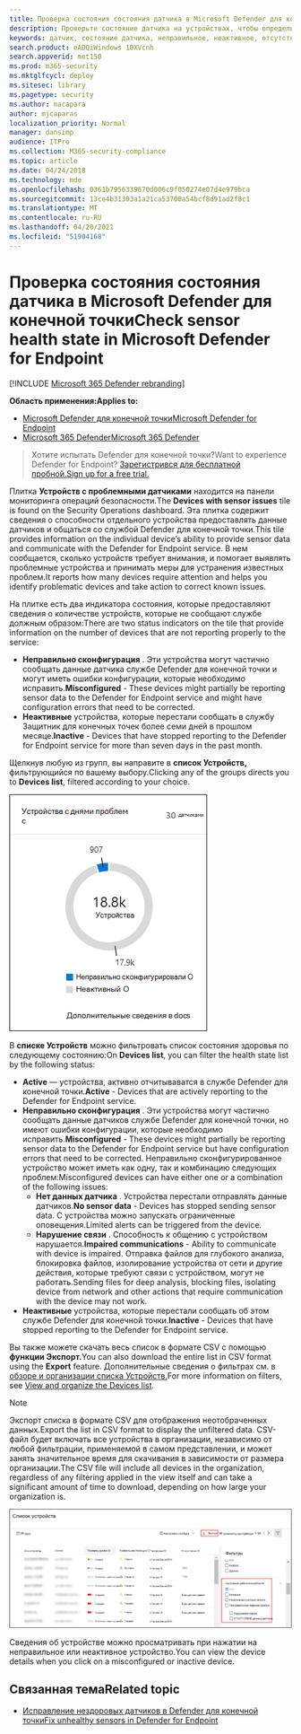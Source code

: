 ```yaml
---
title: Проверка состояния состояния датчика в Microsoft Defender для конечной точки
description: Проверьте состояние датчика на устройствах, чтобы определить, какие из них неправильно сконфигурировали, неактивны или не сообщают данные датчика.
keywords: датчик, состояние датчика, неправильное, неактивное, отсутствие данных датчиков, данных датчиков, нарушенная связь, связь
search.product: eADQiWindows 10XVcnh
search.appverid: met150
ms.prod: m365-security
ms.mktglfcycl: deploy
ms.sitesec: library
ms.pagetype: security
ms.author: macapara
author: mjcaparas
localization_priority: Normal
manager: dansimp
audience: ITPro
ms.collection: M365-security-compliance
ms.topic: article
ms.date: 04/24/2018
ms.technology: mde
ms.openlocfilehash: 0361b7956339670d006c9f050274e07d4e979bca
ms.sourcegitcommit: 13ce4b31303a1a21ca53700a54bcf8d91ad2f8c1
ms.translationtype: MT
ms.contentlocale: ru-RU
ms.lasthandoff: 04/20/2021
ms.locfileid: "51904168"
---
```

# <a name="check-sensor-health-state-in-microsoft-defender-for-endpoint"></a><span data-ttu-id="01bbd-104">Проверка состояния состояния датчика в Microsoft Defender для конечной точки</span><span class="sxs-lookup"><span data-stu-id="01bbd-104">Check sensor health state in Microsoft Defender for Endpoint</span></span>

[!INCLUDE [Microsoft 365 Defender rebranding](../../includes/microsoft-defender.md)]

<span data-ttu-id="01bbd-105">**Область применения:**</span><span class="sxs-lookup"><span data-stu-id="01bbd-105">**Applies to:**</span></span>
- [<span data-ttu-id="01bbd-106">Microsoft Defender для конечной точки</span><span class="sxs-lookup"><span data-stu-id="01bbd-106">Microsoft Defender for Endpoint</span></span>](https://go.microsoft.com/fwlink/p/?linkid=2154037)
- [<span data-ttu-id="01bbd-107">Microsoft 365 Defender</span><span class="sxs-lookup"><span data-stu-id="01bbd-107">Microsoft 365 Defender</span></span>](https://go.microsoft.com/fwlink/?linkid=2118804)

><span data-ttu-id="01bbd-108">Хотите испытать Defender для конечной точки?</span><span class="sxs-lookup"><span data-stu-id="01bbd-108">Want to experience Defender for Endpoint?</span></span> [<span data-ttu-id="01bbd-109">Зарегистрився для бесплатной пробной.</span><span class="sxs-lookup"><span data-stu-id="01bbd-109">Sign up for a free trial.</span></span>](https://www.microsoft.com/microsoft-365/windows/microsoft-defender-atp?ocid=docs-wdatp-checksensor-abovefoldlink)

<span data-ttu-id="01bbd-110">Плитка **Устройств с проблемными датчиками** находится на панели мониторинга операций безопасности.</span><span class="sxs-lookup"><span data-stu-id="01bbd-110">The **Devices with sensor issues** tile is found on the Security Operations dashboard.</span></span> <span data-ttu-id="01bbd-111">Эта плитка содержит сведения о способности отдельного устройства предоставлять данные датчиков и общаться со службой Defender для конечной точки.</span><span class="sxs-lookup"><span data-stu-id="01bbd-111">This tile provides information on the individual device’s ability to provide sensor data and communicate with the Defender for Endpoint service.</span></span> <span data-ttu-id="01bbd-112">В нем сообщается, сколько устройств требует внимания, и помогает выявлять проблемные устройства и принимать меры для устранения известных проблем.</span><span class="sxs-lookup"><span data-stu-id="01bbd-112">It reports how many devices require attention and helps you identify problematic devices and take action to correct known issues.</span></span>

<span data-ttu-id="01bbd-113">На плитке есть два индикатора состояния, которые предоставляют сведения о количестве устройств, которые не сообщают службе должным образом:</span><span class="sxs-lookup"><span data-stu-id="01bbd-113">There are two status indicators on the tile that provide information on the number of devices that are not reporting properly to the service:</span></span>
- <span data-ttu-id="01bbd-114">**Неправильно сконфигурация** . Эти устройства могут частично сообщать данные датчика службе Defender для конечной точки и могут иметь ошибки конфигурации, которые необходимо исправить.</span><span class="sxs-lookup"><span data-stu-id="01bbd-114">**Misconfigured** - These devices might partially be reporting sensor data to the Defender for Endpoint service and might have configuration errors that need to be corrected.</span></span>
- <span data-ttu-id="01bbd-115">**Неактивные** устройства, которые перестали сообщать в службу Защитник для конечных точек более семи дней в прошлом месяце.</span><span class="sxs-lookup"><span data-stu-id="01bbd-115">**Inactive** - Devices that have stopped reporting to the Defender for Endpoint service for more than seven days in the past month.</span></span>

<span data-ttu-id="01bbd-116">Щелкнув любую из групп, вы направите в **список Устройств,** фильтрующийся по вашему выбору.</span><span class="sxs-lookup"><span data-stu-id="01bbd-116">Clicking any of the groups directs you to **Devices list**, filtered according to your choice.</span></span>

![Снимок экрана устройств с плиткой проблем с датчиками](images/atp-devices-with-sensor-issues-tile.png)

<span data-ttu-id="01bbd-118">В **списке Устройств** можно фильтровать список состояния здоровья по следующему состоянию:</span><span class="sxs-lookup"><span data-stu-id="01bbd-118">On **Devices list**, you can filter the health state list by the following status:</span></span>
- <span data-ttu-id="01bbd-119">**Active** — устройства, активно отчитываватся в службе Defender для конечной точки.</span><span class="sxs-lookup"><span data-stu-id="01bbd-119">**Active** - Devices that are actively reporting to the Defender for Endpoint service.</span></span>
- <span data-ttu-id="01bbd-120">**Неправильно сконфигурация** . Эти устройства могут частично сообщать данные датчиков службе Defender для конечной точки, но имеют ошибки конфигурации, которые необходимо исправить.</span><span class="sxs-lookup"><span data-stu-id="01bbd-120">**Misconfigured** - These devices might partially be reporting sensor data to the Defender for Endpoint service but have configuration errors that need to be corrected.</span></span> <span data-ttu-id="01bbd-121">Неправильно сконфигурированное устройство может иметь как одну, так и комбинацию следующих проблем:</span><span class="sxs-lookup"><span data-stu-id="01bbd-121">Misconfigured devices can have either one or a combination of the following issues:</span></span>
  - <span data-ttu-id="01bbd-122">**Нет данных датчика** . Устройства перестали отправлять данные датчиков.</span><span class="sxs-lookup"><span data-stu-id="01bbd-122">**No sensor data** - Devices has stopped sending sensor data.</span></span> <span data-ttu-id="01bbd-123">С устройства можно запускать ограниченные оповещения.</span><span class="sxs-lookup"><span data-stu-id="01bbd-123">Limited alerts can be triggered from the device.</span></span>
  - <span data-ttu-id="01bbd-124">**Нарушение связи** . Способность к общению с устройством нарушается.</span><span class="sxs-lookup"><span data-stu-id="01bbd-124">**Impaired communications** - Ability to communicate with device is impaired.</span></span> <span data-ttu-id="01bbd-125">Отправка файлов для глубокого анализа, блокировка файлов, изолирование устройства от сети и другие действия, которые требуют связи с устройством, могут не работать.</span><span class="sxs-lookup"><span data-stu-id="01bbd-125">Sending files for deep analysis, blocking files, isolating device from network and other actions that require communication with the device may not work.</span></span>
- <span data-ttu-id="01bbd-126">**Неактивные** устройства, которые перестали сообщать об этом службе Defender для конечной точки.</span><span class="sxs-lookup"><span data-stu-id="01bbd-126">**Inactive** - Devices that have stopped reporting to the Defender for Endpoint service.</span></span>

<span data-ttu-id="01bbd-127">Вы также можете скачать весь список в формате CSV с помощью **функции Экспорт.**</span><span class="sxs-lookup"><span data-stu-id="01bbd-127">You can also download the entire list in CSV format using the **Export** feature.</span></span> <span data-ttu-id="01bbd-128">Дополнительные сведения о фильтрах см. в [обзоре и организации списка Устройств.](machines-view-overview.md)</span><span class="sxs-lookup"><span data-stu-id="01bbd-128">For more information on filters, see [View and organize the Devices list](machines-view-overview.md).</span></span>

>[!NOTE]
><span data-ttu-id="01bbd-129">Экспорт списка в формате CSV для отображения неотобраченных данных.</span><span class="sxs-lookup"><span data-stu-id="01bbd-129">Export the list in CSV format to display the unfiltered data.</span></span> <span data-ttu-id="01bbd-130">CSV-файл будет включать все устройства в организации, независимо от любой фильтрации, применяемой в самом представлении, и может занять значительное время для скачивания в зависимости от размера организации.</span><span class="sxs-lookup"><span data-stu-id="01bbd-130">The CSV file will include all devices in the organization, regardless of any filtering applied in the view itself and can take a significant amount of time to download, depending on how large your organization is.</span></span>

![Снимок экрана страницы списка Устройств](images/atp-devices-list-page.png)

<span data-ttu-id="01bbd-132">Сведения об устройстве можно просматривать при нажатии на неправильное или неактивное устройство.</span><span class="sxs-lookup"><span data-stu-id="01bbd-132">You can view the device details when you click on a misconfigured or inactive device.</span></span>

## <a name="related-topic"></a><span data-ttu-id="01bbd-133">Связанная тема</span><span class="sxs-lookup"><span data-stu-id="01bbd-133">Related topic</span></span>
- [<span data-ttu-id="01bbd-134">Исправление нездоровых датчиков в Defender для конечной точки</span><span class="sxs-lookup"><span data-stu-id="01bbd-134">Fix unhealthy sensors in Defender for Endpoint</span></span>](fix-unhealthy-sensors.md)
